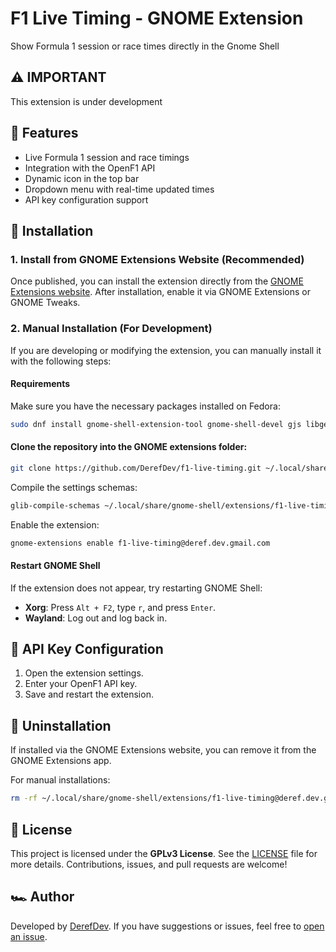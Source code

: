 # F1 Live Timing - GNOME Extension

Show Formula 1 session or race times directly in the Gnome Shell

## :warning: IMPORTANT 
This extension is under development

## :pushpin: Features
- Live Formula 1 session and race timings
- Integration with the OpenF1 API
- Dynamic icon in the top bar
- Dropdown menu with real-time updated times
- API key configuration support

## :wrench: Installation

### 1. Install from GNOME Extensions Website (Recommended)
Once published, you can install the extension directly from the [GNOME Extensions website](https://extensions.gnome.org/). After installation, enable it via GNOME Extensions or GNOME Tweaks.

### 2. Manual Installation (For Development)
If you are developing or modifying the extension, you can manually install it with the following steps:

#### Requirements
Make sure you have the necessary packages installed on Fedora:
```bash
sudo dnf install gnome-shell-extension-tool gnome-shell-devel gjs libgee
```

#### Clone the repository into the GNOME extensions folder:
```bash
git clone https://github.com/DerefDev/f1-live-timing.git ~/.local/share/gnome-shell/extensions/f1-live-timing@deref.dev.gmail.com
```

Compile the settings schemas:
```bash
glib-compile-schemas ~/.local/share/gnome-shell/extensions/f1-live-timing@deref.dev.gmail.com/schemas/
```

Enable the extension:
```bash
gnome-extensions enable f1-live-timing@deref.dev.gmail.com
```

#### Restart GNOME Shell
If the extension does not appear, try restarting GNOME Shell:
- **Xorg**: Press `Alt + F2`, type `r`, and press `Enter`.
- **Wayland**: Log out and log back in.

## :key: API Key Configuration

1. Open the extension settings.
2. Enter your OpenF1 API key.
3. Save and restart the extension.

## :repeat: Uninstallation

If installed via the GNOME Extensions website, you can remove it from the GNOME Extensions app.

For manual installations:
```bash
rm -rf ~/.local/share/gnome-shell/extensions/f1-live-timing@deref.dev.gmail.com
```

## :scroll: License
This project is licensed under the **GPLv3 License**. See the [LICENSE](LICENSE) file for more details. Contributions, issues, and pull requests are welcome!

## :racing_car: Author
Developed by [DerefDev](https://github.com/DerefDev). If you have suggestions or issues, feel free to [open an issue](https://github.com/DerefDev/f1-live-timing/issues).
